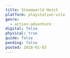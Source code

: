 ```yaml
---
title: Steamworld Heist
platform: playstation-vita
genre:
  - action-adventure
digital: false
physical: true
guide: false
pending: false
posted: 2018-01-03
---
```

